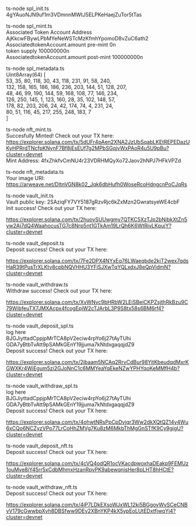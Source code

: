 ts-node spl_init.ts <br/>
4gYAuoNJN9uf1m3VDmnnMWtJ5ELPKeHaejZuTor5tTas<br/>


ts-node spl_mint.ts <br/>
Associated Token Account Address AjKkcwFBywLPbMYeNeWSTcMzKfmhYpomoD8vZuC6ath2<br/>
AssociatedtokenAccount.amount pre-mint 0n<br/>
token supply 100000000n<br/>
AssociatedtokenAccount.amount post-mint 100000000n<br/>

ts-node spl_metadata.ts <br/>
Uint8Array(64) [<br/>
   53,  35,  80, 118,  30,  43, 118, 231,  91,  58, 240,<br/>
  132, 158, 165, 186, 186, 236, 203, 144,  51, 128, 207,<br/>
   48,  46,  99, 190, 144,  59, 168, 108,  77, 146, 234,<br/>
  126, 250, 145,   1, 123, 160,  28,  35, 102, 148,  57,<br/>
  178,  82, 203, 206,  24,  42, 174,  74,   4, 231,  24,<br/>
   80,  51, 116,  45, 217, 255, 248, 183,   7<br/>
]<br/>


ts-node nft_mint.ts <br/>
Succesfully Minted! Check out your TX here:<br/>
https://explorer.solana.com/tx/5dUFr4pAen2XNA2JzUbSqabLKEtREPEDazUKyHPRrdTNcfpKNynF7Bf8jEsEUf7g2MPbSGqjvWxPAoR4u5U9pBu?cluster=devnet<br/>
Mint Address:  4fxZhkfvCmNU4r23VDRHMQyXo72Jaov2hNPJ7HFkVPZd<br/>


ts-node nft_metadata.ts <br/>
Your image URI:  https://arweave.net/DItnVGN8k02_Jqk6dbHufh0WoseRcoHdngcnPoCJqRs<br/>



ts-node vault_init.ts <br/>
Vault public key: 2SAziqFY7VY5187gRzvRjc6kZxMzn2GwratsyeWE4cbF<br/>
Init success! Check out your TX here:<br/>

https://explorer.solana.com/tx/2huovSUUwgmy7QTKC5XzTJp2bNibkXtZn5yw2Aj7dQ4WaahocusTG7c8Nrp5nt1GTkAm19LrQh6K6WtRivLKpujY?cluster=devnet<br/>

ts-node vault_deposit.ts <br/>
Deposit success! Check out your TX here:<br/>

https://explorer.solana.com/tx/7Fe2DPX4NYxEq76LWaeqbde2kjT2wex7qdsHaR39tPusTrXLKtv8cpbNQVHHU3YFiSJXwTqYQLxdxJ8eQpVjdmN?cluster=devnet<br/>


ts-node vault_withdraw.ts <br/>
Withdraw success! Check out your TX here:<br/>

https://explorer.solana.com/tx/XvWNvc9bHRbW2LEiSBeiCKPZsjthRkBzu9C79WibfeuTX7JMXAcpx4fcogEpjW2cTJArbL3P9S8tx58s6BM6rf4?cluster=devnet<br/>



ts-node vault_deposit_spl.ts<br/>
log here<br/>
BJGJiyttadCppjpMrTCA8pV2eciw4rpYo6j27tAyTUhi<br/>
GDA7yBtbTvAtt9pSAMkGEnY19jjuma7kNtdxgaqqjdZ9<br/>
Deposit success! Check out your TX here:<br/>

https://explorer.solana.com/tx/2jbaam5NCAq2RrvCdBur98YitKbeudqdMxrKGWXKr4WiEgum5zi2GJoNnC1c6MMYeaYqEkeNZwYPHYqoKeMMfH4b?cluster=devnet<br/>



ts-node vault_withdraw_spl.ts <br/>
log here<br/>
BJGJiyttadCppjpMrTCA8pV2eciw4rpYo6j27tAyTUhi<br/>
GDA7yBtbTvAtt9pSAMkGEnY19jjuma7kNtdxgaqqjdZ9<br/>
Deposit success! Check out your TX here:<br/>

https://explorer.solana.com/tx/4ohwtNRsPpCpDvjqr3Ww2dkXQtQZ14y4Wu6xCQo6NCZyzVPo77LrCoHhZMVg7Ku8zM6MkbThMgGnSTfK9Cy9gigU?cluster=devnet<br/>



ts-node vault_deposit_nft.ts <br/>
Deposit success! Check out your TX here:<br/>

https://explorer.solana.com/tx/4cVQ4odQR1ocVKacdpwoxhaDEakp9FEMUz1ouMve8iY45rr5xCdbMhmxHzanRpvPK9abewqnisHer8pLHT8hHCtE?cluster=devnet<br/>


ts-node vault_withdraw_nft.ts <br/>
Deposit success! Check out your TX here:<br/>

https://explorer.solana.com/tx/4iP7LDkEXsoWJxWL12ki5BGgovWvSCeCNBvV179cGwwbpXvh8DBSfww9DEy2XBnYKP4kX5ypEoLUtEDxtfjwqYj4?cluster=devnet<br/>


